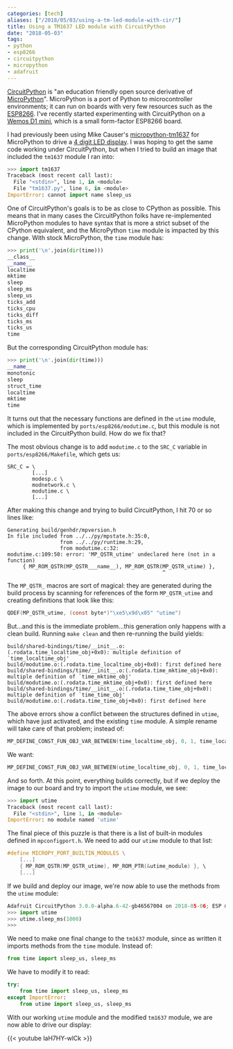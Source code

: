 ```yaml
---
categories: [tech]
aliases: ["/2018/05/03/using-a-tm-led-module-with-cir/"]
title: Using a TM1637 LED module with CircuitPython
date: "2018-05-03"
tags:
- python
- esp8266
- circuitpython
- micropython
- adafruit
---
```


[CircuitPython][] is "an education friendly open source derivative of
[MicroPython][]".  MicroPython is a port of Python to microcontroller
environments; it can run on boards with very few resources such as the
[ESP8266][].  I've recently started experimenting with CircuitPython
on a [Wemos D1 mini][], which is a small form-factor ESP8266 board.

I had previously been using Mike Causer's [micropython-tm1637][] for
MicroPython to drive a [4 digit LED display][tm1637].  I was hoping to
get the same code working under CircuitPython, but when I tried to
build an image that included the `tm1637` module I ran into:

```python
>>> import tm1637
Traceback (most recent call last):
  File "<stdin>", line 1, in <module>
  File "tm1637.py", line 6, in <module>
ImportError: cannot import name sleep_us
```

One of CircuitPython's goals is to be as close to CPython as possible.
This means that in many cases the CircuitPython folks have
re-implemented MicroPython modules to have syntax that is more a
strict subset of the CPython equivalent, and the MicroPython `time`
module is impacted by this change.  With stock MicroPython, the `time`
module has:

```python
>>> print('\n'.join(dir(time)))
__class__
__name__
localtime
mktime
sleep
sleep_ms
sleep_us
ticks_add
ticks_cpu
ticks_diff
ticks_ms
ticks_us
time
```

But the corresponding CircuitPython module has:

```python
>>> print('\n'.join(dir(time)))
__name__
monotonic
sleep
struct_time
localtime
mktime
time
```

It turns out that the necessary functions are defined in the `utime`
module, which is implemented by `ports/esp8266/modutime.c`, but this
module is not included in the CircuitPython build. How do we fix that?

The most obvious change is to add `modutime.c` to the `SRC_C` variable
in `ports/esp8266/Makefile`, which gets us:

```
SRC_C = \
        [...]
        modesp.c \
        modnetwork.c \
        modutime.c \
        [...]
```

After making this change and trying to build CircuitPython, I
hit 70 or so lines like:

```
Generating build/genhdr/mpversion.h
In file included from ../../py/mpstate.h:35:0,
                 from ../../py/runtime.h:29,
                 from modutime.c:32:
modutime.c:109:50: error: 'MP_QSTR_utime' undeclared here (not in a function)
     { MP_ROM_QSTR(MP_QSTR___name__), MP_ROM_QSTR(MP_QSTR_utime) },
                                                  ^
```

The `MP_QSTR_` macros are sort of magical: they are generated during
the build process by scanning for references of the form
`MP_QSTR_utime` and creating definitions that look like this:

```c
QDEF(MP_QSTR_utime, (const byte*)"\xe5\x9d\x05" "utime")
```

But...and this is the immediate problem...this generation only happens
with a clean build.  Running `make clean` and then re-running the
build yields:

```
build/shared-bindings/time/__init__.o:(.rodata.time_localtime_obj+0x0): multiple definition of `time_localtime_obj'
build/modutime.o:(.rodata.time_localtime_obj+0x0): first defined here
build/shared-bindings/time/__init__.o:(.rodata.time_mktime_obj+0x0): multiple definition of `time_mktime_obj'
build/modutime.o:(.rodata.time_mktime_obj+0x0): first defined here
build/shared-bindings/time/__init__.o:(.rodata.time_time_obj+0x0): multiple definition of `time_time_obj'
build/modutime.o:(.rodata.time_time_obj+0x0): first defined here
```

The above errors show a conflict between the structures defined in
`utime`, which have just activated, and the existing `time`
module.  A simple rename will take care of that problem; instead of:

```c
MP_DEFINE_CONST_FUN_OBJ_VAR_BETWEEN(time_localtime_obj, 0, 1, time_localtime);
```

We want:

```c
MP_DEFINE_CONST_FUN_OBJ_VAR_BETWEEN(utime_localtime_obj, 0, 1, time_localtime);
```

And so forth.  At this point, everything builds correctly, but if we
deploy the image to our board and try to import the `utime` module, we
see:

```python
>>> import utime
Traceback (most recent call last):
  File "<stdin>", line 1, in <module>
ImportError: no module named 'utime'
```

The final piece of this puzzle is that there is a list of built-in
modules defined in `mpconfigport.h`.  We need to add our `utime`
module to that list:

```c
#define MICROPY_PORT_BUILTIN_MODULES \
    [...]
    { MP_ROM_QSTR(MP_QSTR_utime), MP_ROM_PTR(&utime_module) }, \
    [...]
```

If we build and deploy our image, we're now able to use the methods
from the `utime` module:

```python
Adafruit CircuitPython 3.0.0-alpha.6-42-gb46567004 on 2018-05-06; ESP module with ESP8266
>>> import utime
>>> utime.sleep_ms(1000)
>>>
```

We need to make one final change to the `tm1637` module, since as
written it imports methods from the `time` module.  Instead of:

```python
from time import sleep_us, sleep_ms
```

We have to modify it to read:

```python
try:
    from time import sleep_us, sleep_ms
except ImportError:
    from utime import sleep_us, sleep_ms
```

With our working `utime` module and the modified `tm1637` module, we
are now able to drive our display:

{{< youtube laH7HY-wlCk >}}

[micropython-tm1637]: https://github.com/mcauser/micropython-tm1637/
[esp8266]: https://en.wikipedia.org/wiki/ESP8266
[wemos d1 mini]: https://wiki.wemos.cc/products:d1:d1_mini
[feature/utime]: https://github.com/larsks/micropython/tree/feature/utime
[circuitpython]: https://learn.adafruit.com/welcome-to-circuitpython/overview
[micropython]: https://micropython.org/
[tm1637]: http://a.co/gQVPtPr
